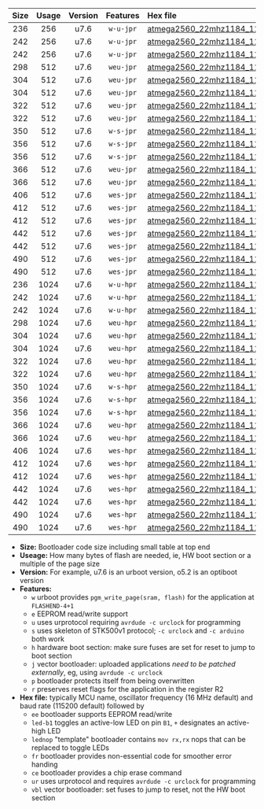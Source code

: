 |Size|Usage|Version|Features|Hex file|
|:-:|:-:|:-:|:-:|:--|
|236|256|u7.6|`w-u-jpr`|[atmega2560_22mhz1184_115200bps_ur_vbl.hex](https://raw.githubusercontent.com/stefanrueger/urboot/main//atmega2560_22mhz1184_115200bps_ur_vbl.hex)|
|242|256|u7.6|`w-u-jpr`|[atmega2560_22mhz1184_115200bps_led+b7_ur_vbl.hex](https://raw.githubusercontent.com/stefanrueger/urboot/main//atmega2560_22mhz1184_115200bps_led+b7_ur_vbl.hex)|
|242|256|u7.6|`w-u-jpr`|[atmega2560_22mhz1184_115200bps_lednop_ur_vbl.hex](https://raw.githubusercontent.com/stefanrueger/urboot/main//atmega2560_22mhz1184_115200bps_lednop_ur_vbl.hex)|
|298|512|u7.6|`weu-jpr`|[atmega2560_22mhz1184_115200bps_ee_ur_vbl.hex](https://raw.githubusercontent.com/stefanrueger/urboot/main//atmega2560_22mhz1184_115200bps_ee_ur_vbl.hex)|
|304|512|u7.6|`weu-jpr`|[atmega2560_22mhz1184_115200bps_ee_led+b7_ur_vbl.hex](https://raw.githubusercontent.com/stefanrueger/urboot/main//atmega2560_22mhz1184_115200bps_ee_led+b7_ur_vbl.hex)|
|304|512|u7.6|`weu-jpr`|[atmega2560_22mhz1184_115200bps_ee_lednop_ur_vbl.hex](https://raw.githubusercontent.com/stefanrueger/urboot/main//atmega2560_22mhz1184_115200bps_ee_lednop_ur_vbl.hex)|
|322|512|u7.6|`weu-jpr`|[atmega2560_22mhz1184_115200bps_ee_led+b7_fr_ur_vbl.hex](https://raw.githubusercontent.com/stefanrueger/urboot/main//atmega2560_22mhz1184_115200bps_ee_led+b7_fr_ur_vbl.hex)|
|322|512|u7.6|`weu-jpr`|[atmega2560_22mhz1184_115200bps_ee_lednop_fr_ur_vbl.hex](https://raw.githubusercontent.com/stefanrueger/urboot/main//atmega2560_22mhz1184_115200bps_ee_lednop_fr_ur_vbl.hex)|
|350|512|u7.6|`w-s-jpr`|[atmega2560_22mhz1184_115200bps_vbl.hex](https://raw.githubusercontent.com/stefanrueger/urboot/main//atmega2560_22mhz1184_115200bps_vbl.hex)|
|356|512|u7.6|`w-s-jpr`|[atmega2560_22mhz1184_115200bps_led+b7_vbl.hex](https://raw.githubusercontent.com/stefanrueger/urboot/main//atmega2560_22mhz1184_115200bps_led+b7_vbl.hex)|
|356|512|u7.6|`w-s-jpr`|[atmega2560_22mhz1184_115200bps_lednop_vbl.hex](https://raw.githubusercontent.com/stefanrueger/urboot/main//atmega2560_22mhz1184_115200bps_lednop_vbl.hex)|
|366|512|u7.6|`weu-jpr`|[atmega2560_22mhz1184_115200bps_ee_led+b7_fr_ce_ur_vbl.hex](https://raw.githubusercontent.com/stefanrueger/urboot/main//atmega2560_22mhz1184_115200bps_ee_led+b7_fr_ce_ur_vbl.hex)|
|366|512|u7.6|`weu-jpr`|[atmega2560_22mhz1184_115200bps_ee_lednop_fr_ce_ur_vbl.hex](https://raw.githubusercontent.com/stefanrueger/urboot/main//atmega2560_22mhz1184_115200bps_ee_lednop_fr_ce_ur_vbl.hex)|
|406|512|u7.6|`wes-jpr`|[atmega2560_22mhz1184_115200bps_ee_vbl.hex](https://raw.githubusercontent.com/stefanrueger/urboot/main//atmega2560_22mhz1184_115200bps_ee_vbl.hex)|
|412|512|u7.6|`wes-jpr`|[atmega2560_22mhz1184_115200bps_ee_led+b7_vbl.hex](https://raw.githubusercontent.com/stefanrueger/urboot/main//atmega2560_22mhz1184_115200bps_ee_led+b7_vbl.hex)|
|412|512|u7.6|`wes-jpr`|[atmega2560_22mhz1184_115200bps_ee_lednop_vbl.hex](https://raw.githubusercontent.com/stefanrueger/urboot/main//atmega2560_22mhz1184_115200bps_ee_lednop_vbl.hex)|
|442|512|u7.6|`wes-jpr`|[atmega2560_22mhz1184_115200bps_ee_led+b7_fr_vbl.hex](https://raw.githubusercontent.com/stefanrueger/urboot/main//atmega2560_22mhz1184_115200bps_ee_led+b7_fr_vbl.hex)|
|442|512|u7.6|`wes-jpr`|[atmega2560_22mhz1184_115200bps_ee_lednop_fr_vbl.hex](https://raw.githubusercontent.com/stefanrueger/urboot/main//atmega2560_22mhz1184_115200bps_ee_lednop_fr_vbl.hex)|
|490|512|u7.6|`wes-jpr`|[atmega2560_22mhz1184_115200bps_ee_led+b7_fr_ce_vbl.hex](https://raw.githubusercontent.com/stefanrueger/urboot/main//atmega2560_22mhz1184_115200bps_ee_led+b7_fr_ce_vbl.hex)|
|490|512|u7.6|`wes-jpr`|[atmega2560_22mhz1184_115200bps_ee_lednop_fr_ce_vbl.hex](https://raw.githubusercontent.com/stefanrueger/urboot/main//atmega2560_22mhz1184_115200bps_ee_lednop_fr_ce_vbl.hex)|
|236|1024|u7.6|`w-u-hpr`|[atmega2560_22mhz1184_115200bps_ur.hex](https://raw.githubusercontent.com/stefanrueger/urboot/main//atmega2560_22mhz1184_115200bps_ur.hex)|
|242|1024|u7.6|`w-u-hpr`|[atmega2560_22mhz1184_115200bps_led+b7_ur.hex](https://raw.githubusercontent.com/stefanrueger/urboot/main//atmega2560_22mhz1184_115200bps_led+b7_ur.hex)|
|242|1024|u7.6|`w-u-hpr`|[atmega2560_22mhz1184_115200bps_lednop_ur.hex](https://raw.githubusercontent.com/stefanrueger/urboot/main//atmega2560_22mhz1184_115200bps_lednop_ur.hex)|
|298|1024|u7.6|`weu-hpr`|[atmega2560_22mhz1184_115200bps_ee_ur.hex](https://raw.githubusercontent.com/stefanrueger/urboot/main//atmega2560_22mhz1184_115200bps_ee_ur.hex)|
|304|1024|u7.6|`weu-hpr`|[atmega2560_22mhz1184_115200bps_ee_led+b7_ur.hex](https://raw.githubusercontent.com/stefanrueger/urboot/main//atmega2560_22mhz1184_115200bps_ee_led+b7_ur.hex)|
|304|1024|u7.6|`weu-hpr`|[atmega2560_22mhz1184_115200bps_ee_lednop_ur.hex](https://raw.githubusercontent.com/stefanrueger/urboot/main//atmega2560_22mhz1184_115200bps_ee_lednop_ur.hex)|
|322|1024|u7.6|`weu-hpr`|[atmega2560_22mhz1184_115200bps_ee_led+b7_fr_ur.hex](https://raw.githubusercontent.com/stefanrueger/urboot/main//atmega2560_22mhz1184_115200bps_ee_led+b7_fr_ur.hex)|
|322|1024|u7.6|`weu-hpr`|[atmega2560_22mhz1184_115200bps_ee_lednop_fr_ur.hex](https://raw.githubusercontent.com/stefanrueger/urboot/main//atmega2560_22mhz1184_115200bps_ee_lednop_fr_ur.hex)|
|350|1024|u7.6|`w-s-hpr`|[atmega2560_22mhz1184_115200bps.hex](https://raw.githubusercontent.com/stefanrueger/urboot/main//atmega2560_22mhz1184_115200bps.hex)|
|356|1024|u7.6|`w-s-hpr`|[atmega2560_22mhz1184_115200bps_led+b7.hex](https://raw.githubusercontent.com/stefanrueger/urboot/main//atmega2560_22mhz1184_115200bps_led+b7.hex)|
|356|1024|u7.6|`w-s-hpr`|[atmega2560_22mhz1184_115200bps_lednop.hex](https://raw.githubusercontent.com/stefanrueger/urboot/main//atmega2560_22mhz1184_115200bps_lednop.hex)|
|366|1024|u7.6|`weu-hpr`|[atmega2560_22mhz1184_115200bps_ee_led+b7_fr_ce_ur.hex](https://raw.githubusercontent.com/stefanrueger/urboot/main//atmega2560_22mhz1184_115200bps_ee_led+b7_fr_ce_ur.hex)|
|366|1024|u7.6|`weu-hpr`|[atmega2560_22mhz1184_115200bps_ee_lednop_fr_ce_ur.hex](https://raw.githubusercontent.com/stefanrueger/urboot/main//atmega2560_22mhz1184_115200bps_ee_lednop_fr_ce_ur.hex)|
|406|1024|u7.6|`wes-hpr`|[atmega2560_22mhz1184_115200bps_ee.hex](https://raw.githubusercontent.com/stefanrueger/urboot/main//atmega2560_22mhz1184_115200bps_ee.hex)|
|412|1024|u7.6|`wes-hpr`|[atmega2560_22mhz1184_115200bps_ee_led+b7.hex](https://raw.githubusercontent.com/stefanrueger/urboot/main//atmega2560_22mhz1184_115200bps_ee_led+b7.hex)|
|412|1024|u7.6|`wes-hpr`|[atmega2560_22mhz1184_115200bps_ee_lednop.hex](https://raw.githubusercontent.com/stefanrueger/urboot/main//atmega2560_22mhz1184_115200bps_ee_lednop.hex)|
|442|1024|u7.6|`wes-hpr`|[atmega2560_22mhz1184_115200bps_ee_led+b7_fr.hex](https://raw.githubusercontent.com/stefanrueger/urboot/main//atmega2560_22mhz1184_115200bps_ee_led+b7_fr.hex)|
|442|1024|u7.6|`wes-hpr`|[atmega2560_22mhz1184_115200bps_ee_lednop_fr.hex](https://raw.githubusercontent.com/stefanrueger/urboot/main//atmega2560_22mhz1184_115200bps_ee_lednop_fr.hex)|
|490|1024|u7.6|`wes-hpr`|[atmega2560_22mhz1184_115200bps_ee_led+b7_fr_ce.hex](https://raw.githubusercontent.com/stefanrueger/urboot/main//atmega2560_22mhz1184_115200bps_ee_led+b7_fr_ce.hex)|
|490|1024|u7.6|`wes-hpr`|[atmega2560_22mhz1184_115200bps_ee_lednop_fr_ce.hex](https://raw.githubusercontent.com/stefanrueger/urboot/main//atmega2560_22mhz1184_115200bps_ee_lednop_fr_ce.hex)|

- **Size:** Bootloader code size including small table at top end
- **Useage:** How many bytes of flash are needed, ie, HW boot section or a multiple of the page size
- **Version:** For example, u7.6 is an urboot version, o5.2 is an optiboot version
- **Features:**
  + `w` urboot provides `pgm_write_page(sram, flash)` for the application at `FLASHEND-4+1`
  + `e` EEPROM read/write support
  + `u` uses urprotocol requiring `avrdude -c urclock` for programming
  + `s` uses skeleton of STK500v1 protocol; `-c urclock` and `-c arduino` both work
  + `h` hardware boot section: make sure fuses are set for reset to jump to boot section
  + `j` vector bootloader: uploaded applications *need to be patched externally*, eg, using `avrdude -c urclock`
  + `p` bootloader protects itself from being overwritten
  + `r` preserves reset flags for the application in the register R2
- **Hex file:** typically MCU name, oscillator frequency (16 MHz default) and baud rate (115200 default) followed by
  + `ee` bootloader supports EEPROM read/write
  + `led-b1` toggles an active-low LED on pin `B1`, `+` designates an active-high LED
  + `lednop` "template" bootloader contains `mov rx,rx` nops that can be replaced to toggle LEDs
  + `fr` bootloader provides non-essential code for smoother error handing
  + `ce` bootloader provides a chip erase command
  + `ur` uses urprotocol and requires `avrdude -c urclock` for programming
  + `vbl` vector bootloader: set fuses to jump to reset, not the HW boot section
